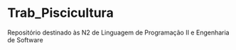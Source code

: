 # Trab_Piscicultura
Repositório destinado às N2 de Linguagem de Programação II e Engenharia de Software
